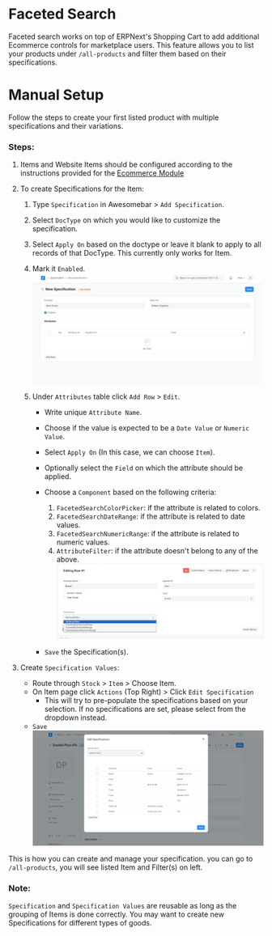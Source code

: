 <!-- Copyright (c) 2024, AgriTheory and contributors
For license information, please see license.txt-->


# Faceted Search

Faceted search works on top of ERPNext's Shopping Cart to add additional Ecommerce controls for marketplace users. This feature allows you to list your products under `/all-products` and filter them based on their specifications.

# Manual Setup

Follow the steps to create your first listed product with multiple specifications and their variations.

### Steps:

1. Items and Website Items should be configured according to the instructions provided for the [Ecommerce Module](https://docs.erpnext.com/docs/user/manual/en/set_up_e_commerce)

2. To create Specifications for the Item:
   1. Type `Specification` in Awesomebar > `Add Specification`.
   2. Select `DocType` on which you would like to customize the specification.
   3. Select `Apply On` based on the doctype or leave it blank to apply to all records of that DocType. This currently only works for Item.
   4. Mark it `Enabled`.
![Screen shot of ](./assets/specification.PNG)

   5. Under `Attributes` table click `Add Row` > `Edit`.

      - Write unique `Attribute Name`.
      - Choose if the value is expected to be a `Date Value` or `Numeric Value`.
      - Select `Apply On` (In this case, we can choose `Item`).
      - Optionally select the `Field` on which the attribute should be applied.
      - Choose a `Component` based on the following criteria:
        
          1. `FacetedSearchColorPicker`: if the attribute is related to colors.
          2. `FacetedSearchDateRange`: if the attribute is related to date values.
          3. `FacetedSearchNumericRange`: if the attribute is related to numeric values.
          4. `AttributeFilter`: if the attribute doesn't belong to any of the above.
![Screen shot of ](./assets/specification_attribute.PNG)

      - `Save` the Specification(s).
7. Create `Specification Values`:
   - Route through `Stock` > `Item` > Choose Item.
   - On Item page click `Actions` (Top Right) >  Click `Edit Specification`
      - This will try to pre-populate the specifications based on your selection. If no specifications are set, please select from the dropdown instead.
   - `Save`
![Screen shot of ](./assets/edit_specifications.PNG)


This is how you can create and manage your specification. you can go to `/all-products`, you will see listed Item and Filter(s) on left.

### Note:
`Specification` and `Specification Values` are reusable as long as the grouping of Items is done correctly. You may want to create new Specifications for different types of goods.